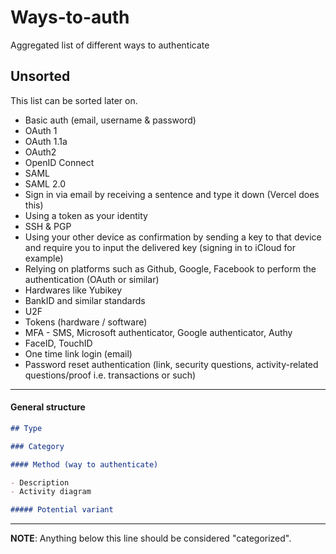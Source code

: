 # Ways-to-auth
Aggregated list of different ways to authenticate

## Unsorted

This list can be sorted later on.

- Basic auth (email, username & password)
- OAuth 1
- OAuth 1.1a
- OAuth2
- OpenID Connect
- SAML
- SAML 2.0
- Sign in via email by receiving a sentence and type it down (Vercel does this)
- Using a token as your identity
- SSH & PGP
- Using your other device as confirmation by sending a key to that device and require you to input the delivered key (signing in to iCloud for example)
- Relying on platforms such as Github, Google, Facebook to perform the authentication (OAuth or similar)
- Hardwares like Yubikey
- BankID and similar standards
- U2F
- Tokens (hardware / software)
- MFA - SMS, Microsoft authenticator, Google authenticator, Authy
- FaceID, TouchID
- One time link login (email)
- Password reset authentication (link, security questions, activity-related questions/proof i.e. transactions or such)


---

#### General structure

```markdown
## Type

### Category

#### Method (way to authenticate)

- Description
- Activity diagram

##### Potential variant
```

---

**NOTE**: Anything below this line should be considered "categorized".
